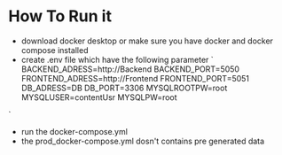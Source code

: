 # How To Run it 
- download docker desktop or make sure you have docker and docker compose installed
- create .env file which have the following parameter
`
BACKEND_ADRESS=http://Backend
BACKEND_PORT=5050
FRONTEND_ADRESS=http://Frontend
FRONTEND_PORT=5051
DB_ADRESS=DB
DB_PORT=3306
MYSQLROOTPW=root
MYSQLUSER=contentUsr
MYSQLPW=root

`
- run the docker-compose.yml
- the prod_docker-compose.yml dosn't contains pre generated data